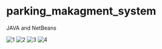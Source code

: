 # parking_makagment_system
JAVA and NetBeans


![1](https://user-images.githubusercontent.com/87650582/168475821-719b7f0c-86bd-4c90-90b4-6effec33fe6b.PNG)
![2](https://user-images.githubusercontent.com/87650582/168475828-8fdbe6cb-af59-4d1b-b77d-d4657d724fc6.PNG)
![3](https://user-images.githubusercontent.com/87650582/168475829-fe0f31a7-4654-429e-af57-e8afbd7c4df9.PNG)
![4](https://user-images.githubusercontent.com/87650582/168475832-3d772f6b-77e1-4195-88aa-e856290c6ffb.PNG)
